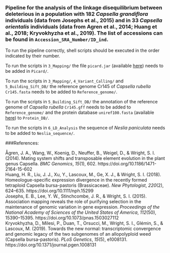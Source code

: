 ### Pipeline for the analysis of the linkage disequilibrium between deleterious in a population with 182 *Capsella grandiflora* individuals (data from Josephs et al., 2015) and in 33 *Capsella orientalis* individuals (data from Agren et al., 2014; Huang et al., 2018; Kryvokhyzha et al., 2019). The list of accessions can be found in `Accession_SRA_Number/ID_ind`.

To run the pipeline correctly, shell scripts should be executed in the order indicated by their number. 

To run the scripts in `3_Mapping/` the file `picard.jar` (available [here](https://github.com/broadinstitute/picard/releases/tag/3.0.0)) needs to be added in `Picard/`.

To run the scripts in `3_Mapping/`, `4_Variant_Calling/` and `5_Building_Sift_DB/` the reference genome Cr145 of *Capsella rubella* `Cr145.fasta` needs to be added to `Reference_genome/`.

To run the scripts in `5_Building_Sift_DB/` the annotation of the reference genome of *Capsella rubella* `Cr145.gff` needs to be added to `Reference_genome/` and the protein database `uniref100.fasta` (available [here](https://www.uniprot.org/help/downloads)) to `Protein_DB/`.

To run the scripts in `6_LD_Analysis` the sequence of *Neslia paniculata* needs to be added to `Neslia_sequence/`.

###References:

<div class="csl-entry">Ågren, J. A., Wang, W., Koenig, D., Neuffer, B., Weigel, D., &#38; Wright, S. I. (2014). Mating system shifts and transposable element evolution in the plant genus Capsella. <i>BMC Genomics</i>, <i>15</i>(1), 602. https://doi.org/10.1186/1471-2164-15-602</div>

<div class="csl-entry">Huang, H. R., Liu, J. J., Xu, Y., Lascoux, M., Ge, X. J., &#38; Wright, S. I. (2018). Homeologue-specific expression divergence in the recently formed tetraploid Capsella bursa-pastoris (Brassicaceae). <i>New Phytologist</i>, <i>220</i>(2), 624–635. https://doi.org/10.1111/nph.15299</div>

<div class="csl-entry">Josephs, E. B., Lee, Y. W., Stinchcombe, J. R., &#38; Wright, S. I. (2015). Association mapping reveals the role of purifying selection in the maintenance of genomic variation in gene expression. <i>Proceedings of the National Academy of Sciences of the United States of America</i>, <i>112</i>(50), 15390–15395. https://doi.org/10.1073/pnas.1503027112</div>

<div class="csl-entry">Kryvokhyzha, D., Milesi, P., Duan, T., Orsucci, M., Wright, S. I., Glémin, S., &#38; Lascoux, M. (2019). Towards the new normal: transcriptomic convergence and genomic legacy of the two subgenomes of an allopolyploid weed (Capsella bursa-pastoris). <i>PLoS Genetics</i>, <i>15</i>(5), e1008131. https://doi.org/10.1371/journal.pgen.1008131</div>
